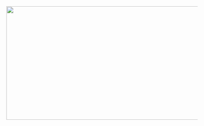 <a href="https://github.com/devxb/gitanimals">
  <img src="https://render.gitanimals.org/farms/c0nant" width="2000" height="300"/>
</a>
